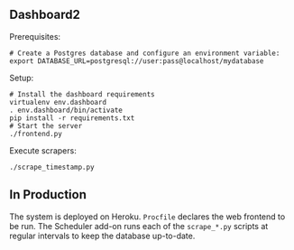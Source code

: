 Dashboard2
----------

Prerequisites:
 
    # Create a Postgres database and configure an environment variable:
    export DATABASE_URL=postgresql://user:pass@localhost/mydatabase 

Setup:

    # Install the dashboard requirements
    virtualenv env.dashboard
    . env.dashboard/bin/activate
    pip install -r requirements.txt
    # Start the server
    ./frontend.py

Execute scrapers:

    ./scrape_timestamp.py

In Production
-------------
The system is deployed on Heroku. `Procfile` declares the web frontend to be run. The Scheduler add-on runs each of the `scrape_*.py` scripts at regular intervals to keep the database up-to-date.
